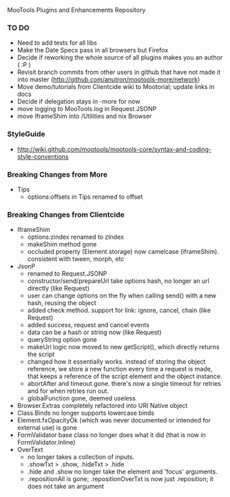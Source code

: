 MooTools Plugins and Enhancements Repository

### TO DO

* Need to add tests for all libs
* Make the Date Specs pass in all browsers but Firefox
* Decide if reworking the whole source of all plugins makes you an author ( :P )
* Revisit branch commits from other users in github that have not made it into master (http://github.com/anutron/mootools-more/network)
* Move demo/tutorials from Clientcide wiki to Mootorial; update links in docs
* Decide if delegation stays in -more for now
* move logging to MooTools.log in Request.JSONP
* move IframeShim into /Utilities and nix Browser

### StyleGuide

* http://wiki.github.com/mootools/mootools-core/syntax-and-coding-style-conventions

### Breaking Changes from More

* Tips
  - options:offsets in Tips renamed to offset

### Breaking Changes from Clientcide

* IframeShim
  - options:zindex renamed to zIndex
  - makeShim method gone
  - occluded property (Element.storage) now camelcase (iframeShim). consistent with tween, morph, etc
* JsonP
  - renamed to Request.JSONP
  - constructor/send/prepareUrl take options hash, no longer an url directly (like Request)
  - user can change options on the fly when calling send() with a new hash, reusing the object
  - added check method. support for link: ignore, cancel, chain (like Request)
  - added success, request and cancel events
  - data can be a hash or string now (like Request)
  - queryString option gone
  - makeUrl logic now moved to new getScript(), which directly returns the script
  - changed how it essentially works. instead of storing the object reference, we store a new function every time a request is made, that keeps a reference of the script element and the object instance.
  - abortAfter and timeout gone. there's now a single timeout for retries and for when retries run out.
  - globalFunction gone, deemed useless
* Browser.Extras completely refactored into URI Native object
* Class.Binds no longer supports lowercase binds
* Element.fxOpacityOk (which was never documented or intended for external use) is gone
* FormValidator base class no longer does what it did (that is now in FormValidator.Inline)
* OverText
  - no longer takes a collection of inputs.
  - .showTxt > .show, .hideTxt > .hide
  - .hide and .show no longer take the element and 'focus' arguments.
  - .repositionAll is gone; .repositionOverTxt is now just .reposition; it does not take an argument
